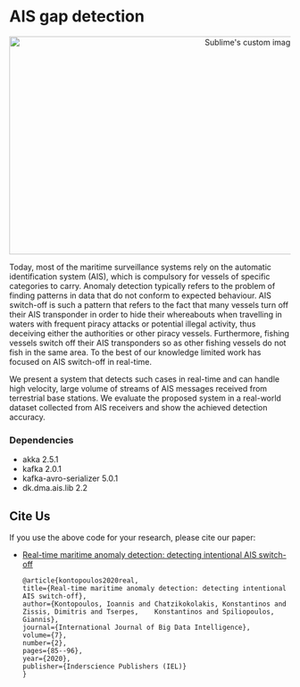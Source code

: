 # AIS gap detection


<p align="center">
  <img width="846" height="391" src="https://github.com/f-coda/ais_gap_detection/blob/master/grid.png" alt="Sublime's custom image"/>
</p>

Today, most of the maritime surveillance systems rely on the automatic identification system (AIS), which is compulsory for vessels of specific categories to carry. Anomaly detection typically refers to the problem of finding patterns in data that do not conform to expected behaviour. AIS switch-off is such a pattern that refers to the fact that many vessels turn off their AIS transponder in order to hide their whereabouts when travelling in waters with frequent piracy attacks or potential illegal activity, thus deceiving either the authorities or other piracy vessels. Furthermore, fishing vessels switch off their AIS transponders so as other fishing vessels do not fish in the same area. To the best of our knowledge limited work has focused on AIS switch-off in real-time. 

We present a system that detects such cases in real-time and can handle high velocity, large volume of streams of AIS messages received from terrestrial base stations. We evaluate the proposed system in a real-world dataset collected from AIS receivers and show the achieved detection accuracy.

### Dependencies

- akka 2.5.1
- kafka 2.0.1
- kafka-avro-serializer 5.0.1
- dk.dma.ais.lib 2.2

## Cite Us

If you use the above code for your research, please cite our paper:

- [Real-time maritime anomaly detection: detecting intentional AIS switch-off](https://doi.org/10.1080/13658816.2020.1792914)
       
      @article{kontopoulos2020real,
      title={Real-time maritime anomaly detection: detecting intentional AIS switch-off},
      author={Kontopoulos, Ioannis and Chatzikokolakis, Konstantinos and Zissis, Dimitris and Tserpes,    Konstantinos and Spiliopoulos, Giannis},
      journal={International Journal of Big Data Intelligence},
      volume={7},
      number={2},
      pages={85--96},
      year={2020},
      publisher={Inderscience Publishers (IEL)}
      }
